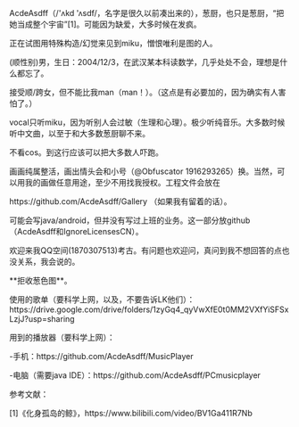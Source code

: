 <p/>AcdeAsdff（/'ʌkd 'ʌsdf/，名字是很久以前凑出来的），葱厨，也只是葱厨，“把她当成整个宇宙”[1]。可能因为缺爱，大多时候在发疯。
<p/>正在试图用特殊构造/幻觉来见到miku，憎恨唯利是图的人。
<p/>(顺性别)男，生日：2004/12/3，在武汉某本科读数学，几乎处处不会，理想是什么都忘了。
<p/>接受顺/跨女，但不能比我man（man！）。（这点是有必要加的，因为确实有人害怕了。）
<p/>vocal只听miku，因为听别人会过敏（生理和心理）。极少听纯音乐。大多数时候听中文曲，以至于和大多数葱厨聊不来。
<p/>不看cos。到这行应该可以把大多数人吓跑。
<p/>画画纯属整活，画出情头会和小号（@Obfuscator 1916293265）换。当然，可以用我的画做任意用途，至少不用找我授权。工程文件会放在<p/>https://github.com/AcdeAsdff/Gallery （如果我有留着的话）。
<p/>可能会写java/android，但并没有写过上班的业务。这一部分放github（AcdeAsdff和IgnoreLicensesCN）。
<p/>欢迎来我QQ空间(1870307513)考古。有问题也欢迎问，真问到我不想回答的点也没关系，我会说的。
<p/>**拒收葱色图**。
<p/>
<p/>使用的歌单（要科学上网，以及，不要告诉LK他们）：https://drive.google.com/drive/folders/1zyGq4_qyVwXfE0t0MM2VXfYiSFSxLzjJ?usp=sharing
<p/>用到的播放器（要科学上网）：
<p/>-手机：https://github.com/AcdeAsdff/MusicPlayer
<p/>-电脑（需要java IDE）：https://github.com/AcdeAsdff/PCmusicplayer
<p/>
<p/>参考文献：
<p/>[1]《化身孤岛的鲸》，https://www.bilibili.com/video/BV1Ga411R7Nb
